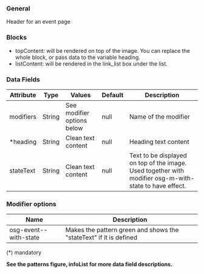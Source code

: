 ### General
Header for an event page

### Blocks
* topContent: will be rendered on top of the image. You can replace the whole block, or pass data to the variable heading.
* listContent: will be rendered in the link_list box under the list.

### Data Fields
| Attribute | Type | Values | Default | Description |
|---|---|---|---|---|
| modifiers | String | See modifier options below | null | Name of the modifier |
| *heading | String | Clean text content | null | Heading text content |
| stateText | String | Clean text content | null | Text to be displayed on top of the image. Used together with modifier osg-m-with-state to have effect. |

### Modifier options
| Name | Description |
|------|-------------|
| osg-event--with-state | Makes the pattern green and shows the "stateText" if it is defined |

(*) mandatory

**See the patterns figure, infoList for more data field descriptions.**
